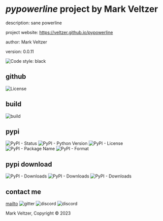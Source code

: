 # *pypowerline* project by Mark Veltzer

description: sane powerline

project website: https://veltzer.github.io/pypowerline

author: Mark Veltzer

version: 0.0.11

![Code style: black](https://img.shields.io/badge/code%20style-black-000000.svg)

## github

![License](https://img.shields.io/github/license/veltzer/pytconf)

## build

![build](https://github.com/veltzer/pypowerline/workflows/build/badge.svg)

## pypi

![PyPI - Status](https://img.shields.io/pypi/status/pypowerline)
![PyPI - Python Version](https://img.shields.io/pypi/pyversions/pypowerline)
![PyPI - License](https://img.shields.io/pypi/l/pypowerline)
![PyPI - Package Name](https://img.shields.io/pypi/v/pypowerline)
![PyPI - Format](https://img.shields.io/pypi/format/pypowerline)

## pypi download

![PyPI - Downloads](https://img.shields.io/pypi/dd/pypowerline)
![PyPI - Downloads](https://img.shields.io/pypi/dw/pypowerline)
![PyPI - Downloads](https://img.shields.io/pypi/dm/pypowerline)



## contact me
[mailto](mailto:mark.veltzer@gmail.com)
![gitter](https://img.shields.io/gitter/room/veltzer/mark.veltzer)
![discord](https://img.shields.io/discord/719336281624281119)
![discord](https://img.shields.io/discord/719336282194444302)

Mark Veltzer, Copyright © 2023
